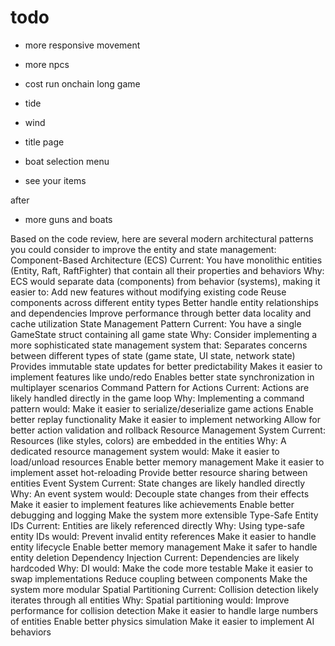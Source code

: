 # todo
- more responsive movement
- more npcs
- cost run onchain long game
- tide
- wind


- title page
- boat selection menu
- see your items

after
- more guns and boats

Based on the code review, here are several modern architectural patterns you could consider to improve the entity and state management:
Component-Based Architecture (ECS)
Current: You have monolithic entities (Entity, Raft, RaftFighter) that contain all their properties and behaviors
Why: ECS would separate data (components) from behavior (systems), making it easier to:
Add new features without modifying existing code
Reuse components across different entity types
Better handle entity relationships and dependencies
Improve performance through better data locality and cache utilization
State Management Pattern
Current: You have a single GameState struct containing all game state
Why: Consider implementing a more sophisticated state management system that:
Separates concerns between different types of state (game state, UI state, network state)
Provides immutable state updates for better predictability
Makes it easier to implement features like undo/redo
Enables better state synchronization in multiplayer scenarios
Command Pattern for Actions
Current: Actions are likely handled directly in the game loop
Why: Implementing a command pattern would:
Make it easier to serialize/deserialize game actions
Enable better replay functionality
Make it easier to implement networking
Allow for better action validation and rollback
Resource Management System
Current: Resources (like styles, colors) are embedded in the entities
Why: A dedicated resource management system would:
Make it easier to load/unload resources
Enable better memory management
Make it easier to implement asset hot-reloading
Provide better resource sharing between entities
Event System
Current: State changes are likely handled directly
Why: An event system would:
Decouple state changes from their effects
Make it easier to implement features like achievements
Enable better debugging and logging
Make the system more extensible
Type-Safe Entity IDs
Current: Entities are likely referenced directly
Why: Using type-safe entity IDs would:
Prevent invalid entity references
Make it easier to handle entity lifecycle
Enable better memory management
Make it safer to handle entity deletion
Dependency Injection
Current: Dependencies are likely hardcoded
Why: DI would:
Make the code more testable
Make it easier to swap implementations
Reduce coupling between components
Make the system more modular
Spatial Partitioning
Current: Collision detection likely iterates through all entities
Why: Spatial partitioning would:
Improve performance for collision detection
Make it easier to handle large numbers of entities
Enable better physics simulation
Make it easier to implement AI behaviors
